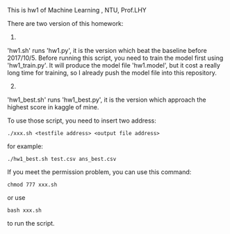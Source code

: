 This is hw1 of Machine Learning , NTU, Prof.LHY

There are two version of this homework: 

1.	
'hw1.sh' runs 'hw1.py', it is the version which beat the baseline before 2017/10/5.  Before running this script, you need to train the model first using 'hw1_train.py'.  It will produce the model file 'hw1.model', but it cost a really long time for training, so I already push the model file into this repository.

2.
'hw1_best.sh' runs 'hw1_best.py', it is the version which approach the highest score in kaggle of mine.

To use those script, you need to insert two address:

	./xxx.sh <testfile address> <output file address>

for example:

	./hw1_best.sh test.csv ans_best.csv

If you meet the permission problem, you can use this command:

	chmod 777 xxx.sh

or use

	bash xxx.sh

to run the script.



